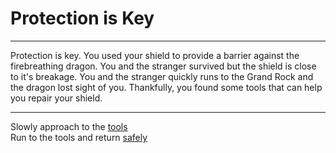 # Protection is Key

---

Protection is key. You used your shield to provide a barrier against the firebreathing dragon. You and the stranger survived but the shield is close to it's breakage. You and the stranger quickly runs to the Grand Rock and the dragon lost sight of you. Thankfully, you found some tools that can help you repair your shield.

---

Slowly approach to the [tools](tools.md)  
Run to the tools and return [safely](fastRun.md)